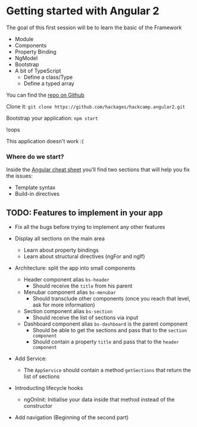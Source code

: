 # Getting started with Angular 2

The goal of this first session will  be to learn the basic of the Framework
- Module
- Components
- Property Binding
- NgModel
- Bootstrap
- A bit of TypeScript
    - Define a class/Type
    - Define a typed array

You can find the [repo on Github](https://github.com/hackages/hackcamp.angular2.git)

Clone it: `git clone https://github.com/hackages/hackcamp.angular2.git`

Bootstrap your application: `npm start`

!oops

This application doesn't work :(

### Where do we start?
Inside the [Angular cheat sheet](https://angular.io/docs/ts/latest/guide/cheatsheet.html) you'll find two sections that will help you fix the issues:
- Template syntax
- Build-in directives

## TODO: Features to implement in your app
 - Fix all the bugs before trying to implement any other features

 - Display all sections on the main area
    - Learn about property bindings
    - Learn about structural directives (ngFor and ngIf)
 - Architecture: split the app into small components
    - Header component alias `bs-header` 
        - Should receive the `title` from his parent
    - Menubar component alias `bs-menubar`
        - Should transclude other components (once you reach that level, ask for more information)
    - Section component alias `bs-section`
        - Should receive the list of sections via input
    - Dashboard component alias `bs-dashboard` is the parent component
        - Should be able to get the sections and pass that to the `section component`
        - Should contain a property `title` and pass that to the `header component`
 - Add Service: 
   - The `AppService` should contain a method `getSections` that return the list of sections
 - Introducting lifecycle hooks
    - ngOnInit: Initialise your data inside that method instead of the constructor
 - Add navigation (Beginning of the second part)

